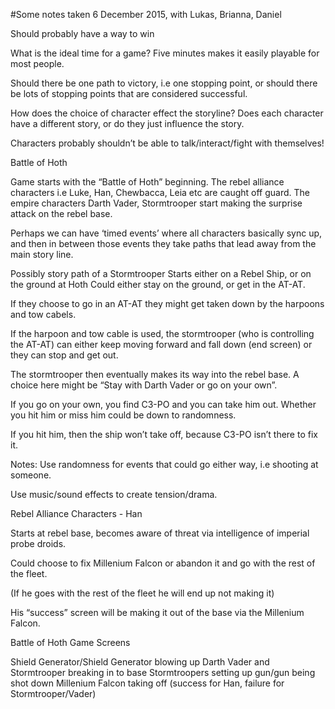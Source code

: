 #Some notes taken 6 December 2015, with Lukas, Brianna, Daniel

Should probably have a way to win

What is the ideal time for a game? Five minutes makes it easily playable for most people.

Should there be one path to victory, i.e one stopping point, or should there be lots of stopping points that are considered successful. 

How does the choice of character effect the storyline? Does each character have a different story, or do they just influence the story. 

Characters probably shouldn’t be able to talk/interact/fight with themselves!

Battle of Hoth

Game starts with the “Battle of Hoth” beginning. The rebel alliance characters i.e Luke, Han, Chewbacca, Leia etc are caught off guard. The empire characters Darth Vader, Stormtrooper start making the surprise attack on the rebel base. 

Perhaps we can have ‘timed events’ where all characters basically sync up, and then in between those events they take paths that lead away from the main story line. 

Possibly story path of a Stormtrooper
Starts either on a Rebel Ship, or on the ground at Hoth
Could either stay on the ground, or get in the AT-AT. 

If they choose to go in an AT-AT they might get taken down by the harpoons and tow cabels. 

If the harpoon and tow cable is used, the stormtrooper (who is controlling the AT-AT) can either keep moving forward and fall down (end screen) or they can stop and get out. 

The stormtrooper then eventually makes its way into the rebel base. A choice here might be “Stay with Darth Vader or go on your own”.

If you go on your own, you find C3-PO and you can take him out. 
Whether you hit him or miss him could be down to randomness. 

If you hit him, then the ship won’t take off, because C3-PO isn’t there to fix it. 

Notes: Use randomness for events that could go either way, i.e shooting at someone. 

Use music/sound effects to create tension/drama. 

Rebel Alliance Characters - Han

Starts at rebel base, becomes aware of threat via intelligence of imperial probe droids. 

Could choose to fix Millenium Falcon or abandon it and go with the rest of the fleet. 

(If he goes with the rest of the fleet he will end up not making it)

His “success” screen will be making it out of the base via the Millenium Falcon.

Battle of Hoth Game Screens 

Shield Generator/Shield Generator blowing up
Darth Vader and Stormtrooper breaking in to base
Stormtroopers setting up gun/gun being shot down
Millenium Falcon taking off (success for Han, failure for Stormtrooper/Vader)	

 

 



